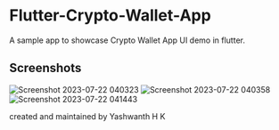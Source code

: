 # Flutter-Crypto-Wallet-App

A sample app to showcase Crypto Wallet App UI demo in flutter.


## Screenshots


![Screenshot 2023-07-22 040323](https://github.com/BOSSHK-SPEC/Flutter-Crypto-App/assets/84731518/0a03115c-8b9c-44c5-ba1d-760f5cae3b03)
![Screenshot 2023-07-22 040358](https://github.com/BOSSHK-SPEC/Flutter-Crypto-App/assets/84731518/2d792e93-cf5d-4d1b-a2cb-7cc73274e014)
![Screenshot 2023-07-22 041443](https://github.com/BOSSHK-SPEC/Flutter-Crypto-App/assets/84731518/7218bc0c-7e71-4591-8d71-a55e417083e3)

created and maintained by
Yashwanth H K
